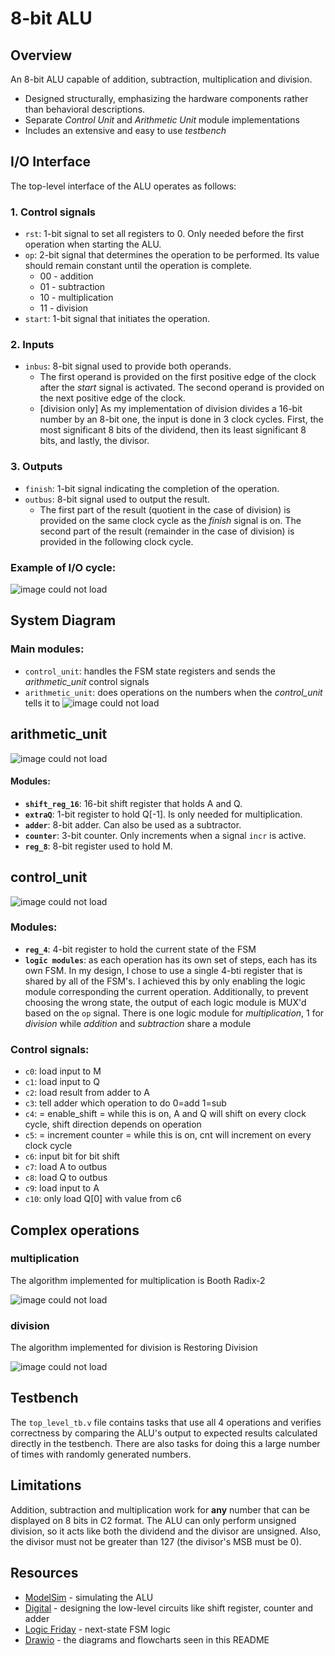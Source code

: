 # **8-bit ALU**

## **Overview**

An 8-bit ALU capable of addition, subtraction, multiplication and division.
- Designed structurally, emphasizing the hardware components rather than behavioral descriptions.
- Separate *Control Unit* and *Arithmetic Unit* module implementations  
- Includes an extensive and easy to use *testbench*

## **I/O Interface**

The top-level interface of the ALU operates as follows:
### 1. Control signals
 - `rst`: 1-bit signal to set all registers to 0. Only needed before the first operation when starting the ALU.
 - `op`: 2-bit signal that determines the operation to be performed. Its value should remain constant until the operation is complete.
   - 00 - addition
   - 01 - subtraction
   - 10 - multiplication
   - 11 - division
 - `start`: 1-bit signal that initiates the operation.

### 2. Inputs
- `inbus`: 8-bit signal used to provide both operands. 
   - The first operand is provided on the first positive edge of the clock after the *start* signal is activated. The second operand is provided on the next positive edge of the clock.
   - [division only] As my implementation of division divides a 16-bit number by an 8-bit one, the input is done in 3 clock cycles. First, the most significant 8 bits of the dividend, then its least significant 8 bits, and lastly, the divisor.

### 3. Outputs
- `finish`: 1-bit signal indicating the completion of the operation.
- `outbus`: 8-bit signal used to output the result.
   - The first part of the result (quotient in the case of division) is provided on the same clock cycle as the *finish* signal is on. The second part of the result (remainder in the case of division) is provided in the following clock cycle.

### Example of I/O cycle:
![*image could not load*](images/sim.png)

## **System Diagram**

### Main modules:
 - `control_unit`: handles the FSM state registers and sends the *arithmetic_unit* control signals
 - `arithmetic_unit`: does operations on the numbers when the *control_unit* tells it to
![*image could not load*](images/diagram1.png)

## **arithmetic_unit**
![*image could not load*](images/diagram2.png)
#### Modules:
 - **`shift_reg_16`**: 16-bit shift register that holds A and Q.
 - **`extraQ`**: 1-bit register to hold Q[-1]. Is only needed for multiplication.
 - **`adder`**: 8-bit adder. Can also be used as a subtractor.
 - **`counter`**: 3-bit counter. Only increments when a signal `incr` is active.
 - **`reg_8`**: 8-bit register used to hold M.

## **control_unit**
![*image could not load*](images/diagram3.png)
### Modules:
 - **`reg_4`**: 4-bit register to hold the current state of the FSM
 - **`logic modules`**: as each operation has its own set of steps, each has its own FSM. In my design, I chose to use a single 4-bti register that is shared by all of the FSM's. I achieved this by only enabling the logic module corresponding the current operation. Additionally, to prevent choosing the wrong state, the output of each logic module is MUX'd based on the `op` signal. There is one logic module for *multiplication*, 1 for *division* while *addition* and *subtraction* share a module

### Control signals:
- `c0`: load input to M
- `c1`: load input to Q
- `c2`: load result from adder to A
- `c3`: tell adder which operation to do 0=add 1=sub
- `c4`: = enable_shift = while this is on, A and Q will shift on every clock cycle, shift direction depends on operation 
- `c5`: = increment counter = while this is on, cnt will increment on every clock cycle
- `c6`: input bit for bit shift
- `c7`: load A to outbus
- `c8`: load Q to outbus
- `c9`: load input to A
- `c10`: only load Q[0] with value from c6

## **Complex operations**

### multiplication
The algorithm implemented for multiplication is Booth Radix-2

![*image could not load*](images/diagram4.png)

### division
The algorithm implemented for division is Restoring Division


![*image could not load*](images/diagram5.png)

## **Testbench**

The `top_level_tb.v` file contains tasks that use all 4 operations and verifies correctness by comparing the ALU's output to expected results calculated directly in the testbench. There are also tasks for doing this a large number of times with randomly generated numbers.

## **Limitations**

Addition, subtraction and multiplication work for **any** number that can be displayed on 8 bits in C2 format.
The ALU can only perform unsigned division, so it acts like both the dividend and the divisor are unsigned. Also, the divisor must not be greater than 127 (the divisor's MSB must be 0).

## **Resources**

- [ModelSim](https://www.intel.com/content/www/us/en/software-kit/750368/modelsim-intel-fpgas-standard-edition-software-version-18-1.html) - simulating the ALU
- [Digital](https://github.com/hneemann/Digital) - designing the low-level circuits like shift register, counter and adder
- [Logic Friday](https://download.cnet.com/logic-friday/3000-20415_4-75848245.html?ex=WLS-2202.2) - next-state FSM logic
- [Drawio](https://www.drawio.com) - the diagrams and flowcharts seen in this README



















